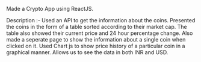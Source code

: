 Made a Crypto App using ReactJS.

Description :-
Used an API to get the information about the coins. 
Presented the coins in the form of a table sorted according to their market cap. 
The table also showed their current price and 24 hour percentage change.
Also made a seperate page to show the information about a single coin when clicked on it. 
Used Chart js to show price history of a particular coin in a graphical manner. 
Allows us to see the data in both INR and USD. 
